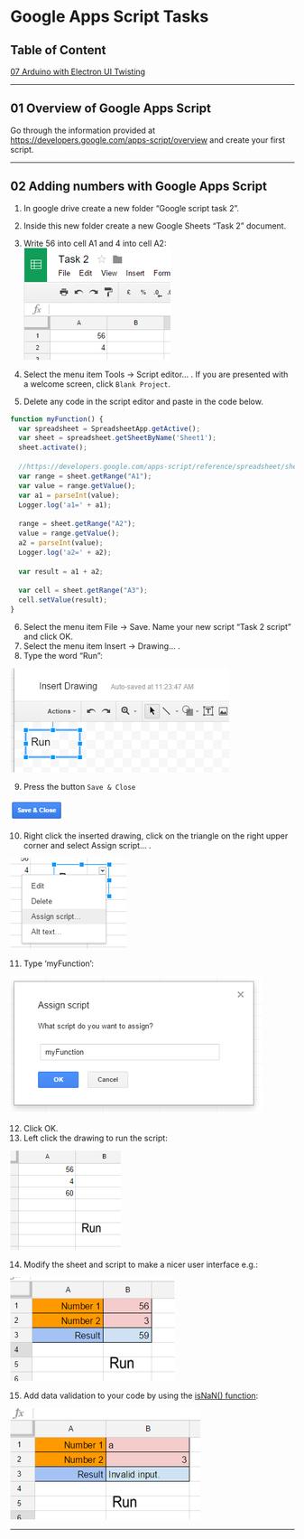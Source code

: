 ﻿# Google Apps Script Tasks

## Table of Content

[07 Arduino with Electron UI Twisting](#07-arduino-with-electron-ui-twisting)  


___

## 01 Overview of Google Apps Script

Go through the information provided at https://developers.google.com/apps-script/overview
and create your first script.


___

## 02 Adding numbers with Google Apps Script


1. In google drive create a new folder “Google script task 2”.  
2. Inside this new folder create a new Google Sheets “Task 2” document.  
3. Write 56 into cell A1 and 4 into cell A2:  
  ![](images/image06.png)

4. Select the menu item Tools → Script editor… . If you are presented with a welcome screen, click `Blank Project`.  
5. Delete any code in the script editor and paste in the code below.
   
  ```js
  function myFunction() {
    var spreadsheet = SpreadsheetApp.getActive();
    var sheet = spreadsheet.getSheetByName('Sheet1');
    sheet.activate();
  
    //https://developers.google.com/apps-script/reference/spreadsheet/sheet#getRange(String)
    var range = sheet.getRange("A1");
    var value = range.getValue();
    var a1 = parseInt(value);
    Logger.log('a1=' + a1);

    range = sheet.getRange("A2");
    value = range.getValue();
    a2 = parseInt(value);
    Logger.log('a2=' + a2);
  
    var result = a1 + a2;
  
    var cell = sheet.getRange("A3");
    cell.setValue(result);  
  }
  ```

6. Select the menu item File → Save. Name your new script “Task 2 script” and click OK.
7. Select the menu item Insert → Drawing… .	
8. Type the word “Run”:  

  ![](images/image05.png)

9. Press the button `Save & Close`

  ![](images/image00.png)

10. Right click the inserted drawing, click on the triangle on the right upper corner and select Assign script… .  

  ![](images/image02.png)


11. Type ‘myFunction’:

  ![](images/image01.png)

12. Click OK.  
13. Left click the drawing to run the script:

  ![](images/image04.png)

14. Modify the sheet and script to make a nicer user interface e.g.:  

  ![](images/image03.png)



15. Add data validation to your code by using the [isNaN() function](http://www.w3schools.com/jsref/jsref_isnan.asp):  

  ![](images/image07.png)















___
